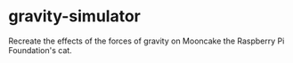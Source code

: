 # gravity-simulator
Recreate the effects of the forces of gravity on Mooncake the Raspberry Pi Foundation's cat. 
